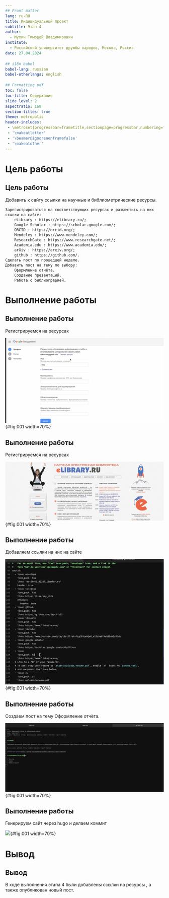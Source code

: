 ```yaml
---
## Front matter
lang: ru-RU
title: Индивидуальный проект
subtitle: Этап 4
author:
  - Мухин Тимофей Владимирович
institute:
  - Российский университет дружбы народов, Москва, Россия
date: 27.04.2024

## i18n babel
babel-lang: russian
babel-otherlangs: english

## Formatting pdf
toc: false
toc-title: Содержание
slide_level: 2
aspectratio: 169
section-titles: true
theme: metropolis
header-includes:
 - \metroset{progressbar=frametitle,sectionpage=progressbar,numbering=fraction}
 - '\makeatletter'
 - '\beamer@ignorenonframefalse'
 - '\makeatother'
---
```


# Цель работы

## Цель работы

Добавить к сайту ссылки на научные и библиометрические ресурсы.

    Зарегистрироваться на соответствующих ресурсах и разместить на них ссылки на сайте:
        eLibrary : https://elibrary.ru/;
        Google Scholar : https://scholar.google.com/;
        ORCID : https://orcid.org/;
        Mendeley : https://www.mendeley.com/;
        ResearchGate : https://www.researchgate.net/;
        Academia.edu : https://www.academia.edu/;
        arXiv : https://arxiv.org/;
        github : https://github.com/.
    Сделать пост по прошедшей неделе.
    Добавить пост на тему по выбору:
        Оформление отчёта.
        Создание презентаций.
        Работа с библиографией.

# Выполнение работы

## Выполнение работы

Регистрируемся на ресурсах 

![](image/1.png){#fig:001 width=70%}

## Выполнение работы

Регистрируемся на ресурсах 

![](image/2.png){#fig:001 width=70%}
 
## Выполнение работы

Добавляем ссылки на них на сайте

![](image/3.png){#fig:001 width=70%}

## Выполнение работы

Создаем пост на тему Оформление отчёта.

![](image/4.png){#fig:001 width=70%}

## Выполнение работы

Генерируем сайт через hugo и делаем коммит

![](image/5.png){#fig:001 width=70%}


# Вывод

## Вывод

В ходе выполнения этапа 4 были добавлены ссылки на ресурсы , а также опубликован новый пост.
